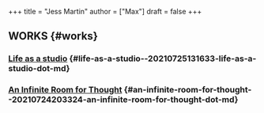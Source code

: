 +++
title = "Jess Martin"
author = ["Max"]
draft = false
+++

## WORKS {#works}


### [Life as a studio](20210725131633-life_as_a_studio.md) {#life-as-a-studio--20210725131633-life-as-a-studio-dot-md}


### [An Infinite Room for Thought](20210724203324-an_infinite_room_for_thought.md) {#an-infinite-room-for-thought--20210724203324-an-infinite-room-for-thought-dot-md}
